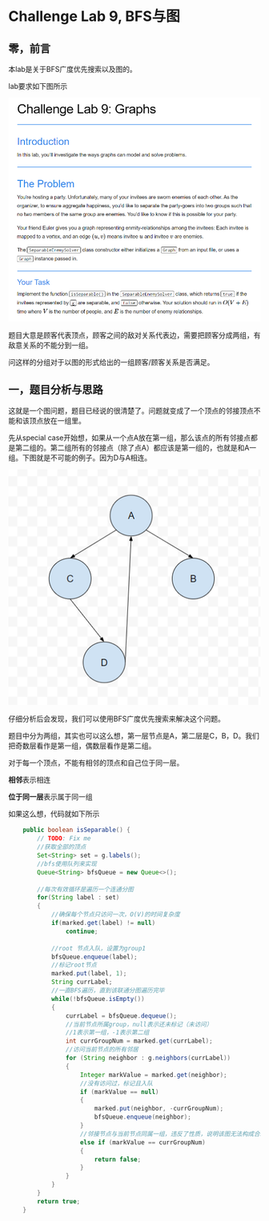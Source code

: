 # Challenge Lab 9, BFS与图

## 零，前言

本lab是关于BFS广度优先搜索以及图的。

lab要求如下图所示

![](https://raw.githubusercontent.com/JokerLD/Image/master/Other/20200226154015.png)

题目大意是顾客代表顶点，顾客之间的敌对关系代表边，需要把顾客分成两组，有敌意关系的不能分到一组。

问这样的分组对于以图的形式给出的一组顾客/顾客关系是否满足。



##  一，题目分析与思路

这就是一个图问题，题目已经说的很清楚了。问题就变成了一个顶点的邻接顶点不能和该顶点放在一组里。

先从special case开始想，如果从一个点A放在第一组，那么该点的所有邻接点都是第二组的。第二组所有的邻接点（除了点A）都应该是第一组的，也就是和A一组。下图就是不可能的例子。因为D与A相连。

<img src="https://raw.githubusercontent.com/JokerLD/Image/master/Other/20200226154721.png" style="zoom:125%;" />

仔细分析后会发现，我们可以使用BFS广度优先搜索来解决这个问题。

题目中分为两组，其实也可以这么想，第一层节点是A，第二层是C，B，D。我们把奇数层看作是第一组，偶数层看作是第二组。

对于每一个顶点，不能有相邻的顶点和自己位于同一层。

**相邻**表示相连

**位于同一层**表示属于同一组

如果这么想，代码就如下所示

```java
    public boolean isSeparable() {
        // TODO: Fix me
        //获取全部的顶点
        Set<String> set = g.labels();
        //bfs使用队列来实现
        Queue<String> bfsQueue = new Queue<>();

        //每次有效循环是遍历一个连通分图
        for(String label : set)
        {
            //确保每个节点只访问一次，O(V)的时间复杂度
            if(marked.get(label) != null)
                continue;

            //root 节点入队，设置为group1
            bfsQueue.enqueue(label);
            //标记root节点
            marked.put(label, 1);
            String currLabel;
            //一直BFS遍历，直到该联通分图遍历完毕
            while(!bfsQueue.isEmpty())
            {
                currLabel = bfsQueue.dequeue();
                //当前节点所属group，null表示还未标记（未访问）
                //1表示第一组，-1表示第二组
                int currGroupNum = marked.get(currLabel);
                //访问当前节点的所有邻居
                for (String neighbor : g.neighbors(currLabel))
                {
                    Integer markValue = marked.get(neighbor);
                    //没有访问过，标记且入队
                    if (markValue == null)
                    {
                        marked.put(neighbor, -currGroupNum);
                        bfsQueue.enqueue(neighbor);
                    }
                    //邻接节点与当前节点同属一组，违反了性质，说明该图无法构成合理的分组
                    else if (markValue == currGroupNum)
                    {
                        return false;
                    }
                }
            }
        }
        return true;
    }
```

